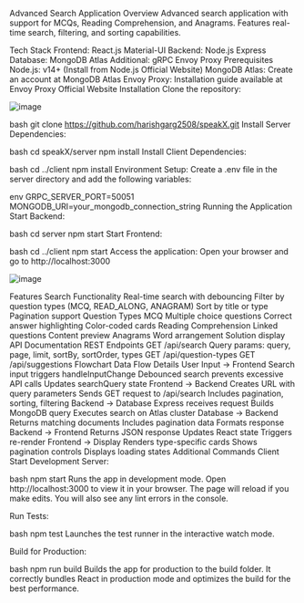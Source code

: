 Advanced Search Application
Overview
Advanced search application with support for MCQs, Reading Comprehension, and Anagrams. Features real-time search, filtering, and sorting capabilities.

Tech Stack
Frontend:
React.js
Material-UI
Backend:
Node.js
Express
Database:
MongoDB Atlas
Additional:
gRPC
Envoy Proxy
Prerequisites
Node.js: v14+ (Install from Node.js Official Website)
MongoDB Atlas: Create an account at MongoDB Atlas
Envoy Proxy: Installation guide available at Envoy Proxy Official Website
Installation
Clone the repository:

![image](https://github.com/user-attachments/assets/93ebf8a9-20f7-4cba-9fdb-fe4f08c3deb6)


bash
git clone https://github.com/harishgarg2508/speakX.git
Install Server Dependencies:

bash
cd speakX/server
npm install
Install Client Dependencies:

bash
cd ../client
npm install
Environment Setup:
Create a .env file in the server directory and add the following variables:

env
GRPC_SERVER_PORT=50051
MONGODB_URI=your_mongodb_connection_string
Running the Application
Start Backend:

bash
cd server
npm start
Start Frontend:

bash
cd ../client
npm start
Access the application:
Open your browser and go to http://localhost:3000

![image](https://github.com/user-attachments/assets/5ea4b863-a8e3-47b3-a2d4-91c9ab33aec4)



Features
Search Functionality
Real-time search with debouncing
Filter by question types (MCQ, READ_ALONG, ANAGRAM)
Sort by title or type
Pagination support
Question Types
MCQ
Multiple choice questions
Correct answer highlighting
Color-coded cards
Reading Comprehension
Linked questions
Content preview
Anagrams
Word arrangement
Solution display
API Documentation
REST Endpoints
GET /api/search
Query params: query, page, limit, sortBy, sortOrder, types
GET /api/question-types
GET /api/suggestions
Flowchart
Data Flow Details
User Input → Frontend
Search input triggers handleInputChange
Debounced search prevents excessive API calls
Updates searchQuery state
Frontend → Backend
Creates URL with query parameters
Sends GET request to /api/search
Includes pagination, sorting, filtering
Backend → Database
Express receives request
Builds MongoDB query
Executes search on Atlas cluster
Database → Backend
Returns matching documents
Includes pagination data
Formats response
Backend → Frontend
Returns JSON response
Updates React state
Triggers re-render
Frontend → Display
Renders type-specific cards
Shows pagination controls
Displays loading states
Additional Commands
Client
Start Development Server:

bash
npm start
Runs the app in development mode. Open http://localhost:3000 to view it in your browser. The page will reload if you make edits. You will also see any lint errors in the console.

Run Tests:

bash
npm test
Launches the test runner in the interactive watch mode.

Build for Production:

bash
npm run build
Builds the app for production to the build folder. It correctly bundles React in production mode and optimizes the build for the best performance.
